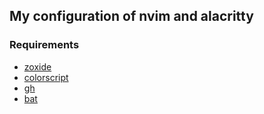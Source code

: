 ## My configuration of nvim and alacritty

### Requirements
 - [zoxide](https://github.com/ajeetdsouza/zoxide)
 - [colorscript](https://github.com/charitarthchugh/shell-color-scripts)
 - [gh](https://cli.github.com/)
 - [bat](https://github.com/sharkdp/bat)

